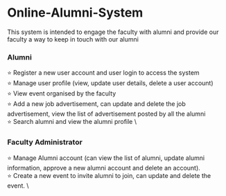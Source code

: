 # Online-Alumni-System
This system is intended to engage the faculty with alumni and provide our faculty a way to keep in touch with our alumni

### Alumni
:star: Register a new user account and user login to access the system\
:star: Manage user profile (view, update user details, delete a user account) \
:star: View event organised by the faculty\
:star: Add a new job advertisement, can update and delete the job advertisement, view the list of advertisement posted by all the alumni \
:star: Search alumni and view the alumni profile \

### Faculty Administrator
:star: Manage Alumni account (can view the list of alumni, update alumni information, approve a new alumni account and delete an account). \
:star: Create a new event to invite alumni to join, can update and delete the 
event.  \
